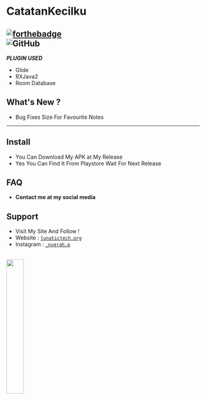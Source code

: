 # CatatanKecilku
[![forthebadge](https://forthebadge.com/images/badges/built-for-android.svg)](https://forthebadge.com)<br>
![GitHub](https://img.shields.io/github/license/dwiyantech/catatankecilku?color=blue&style=flat-square)
---
***PLUGIN USED***
- Glide
- RXJava2
- Room Database
## What's New ?
- Bug Fixes Size For Favourite Notes 
---
## Install
- You Can Download My APK at My Release 
- Yes You Can Find It From Playstore Wait For Next Release 
## FAQ 
- **Contact me at my social media**
## Support
- Visit My Site And Follow !
- Website : <a href="https://lunatictech.org" target="_blank">`lunatictech.org`</a> <br>
- Instagram : <a href="https://instagram.com/_nugrah.p" target="_blank">`_nugrah.p`</a>

<br/>
<a href="https://play.google.com/store/apps/details?id=com.dwiyanstudio.catatankecilku"><img src="https://www.apps-builder.com/images/play-store.svg" width="30%"></a>
